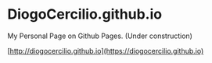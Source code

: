 DiogoCercilio.github.io
=======================

My Personal Page on Github Pages. (Under construction)

[http://diogocercilio.github.io](https://diogocercilio.github.io)